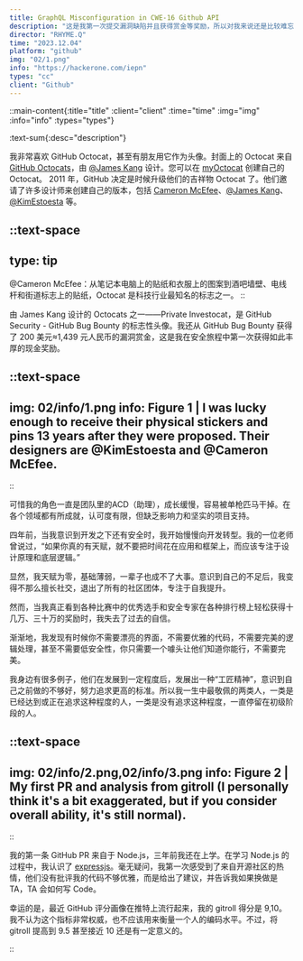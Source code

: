 ```yaml
---
title: GraphQL Misconfiguration in CWE-16 Github API 
description: "这是我第一次提交漏洞缺陷并且获得赏金等奖励，所以对我来说还是比较难忘的。由于我已经全身心投入到产品设计和开发中，再次发现知名公司或平台的安全漏洞对我来说就像达到了一个里程碑。"
director: "RHYME.Q"
time: "2023.12.04"
platform: "github"
img: "02/1.png"
info: "https://hackerone.com/iepn"
types: "cc"
client: "Github"
---
```


::main-content{:title="title" :client="client" :time="time" :img="img" :info="info" :types="types"}

:text-sum{:desc="description"}

我非常喜欢 GitHub Octocat，甚至有朋友用它作为头像。封面上的 Octocat 来自 [GitHub Octocats](https://octodex.github.com/)，由 [@James Kang](https://jeejkang.com/Information) 设计。您可以在 [myOctocat](https://myoctocat.com/) 创建自己的 Octocat。 2011 年，GitHub 决定是时候升级他们的吉祥物 Octocat 了。他们邀请了许多设计师来创建自己的版本，包括 [Cameron McEfee](https://cameronmcefee.com/work/the-octocat/)、[@James Kang](https://jeejkang.com/Information)、[@KimEstoesta](https://www.kimestoesta.com/) 等。

::text-space
---
type: tip
---
@Cameron McEfee：从笔记本电脑上的贴纸和衣服上的图案到酒吧墙壁、电线杆和街道标志上的贴纸，Octocat 是科技行业最知名的标志之一。
::

由 James Kang 设计的 Octocats 之一——Private Investocat，是 GitHub Security - GitHub Bug Bounty 的标志性头像。我还从 GitHub Bug Bounty 获得了 200 美元≈1,439 元人民币的漏洞赏金，这是我在安全旅程中第一次获得如此丰厚的现金奖励。

::text-space
---
img: 02/info/1.png
info: Figure 1 | I was lucky enough to receive their physical stickers and pins 13 years after they were proposed.  Their designers are @KimEstoesta and @Cameron McEfee.
---
::

可惜我的角色一直是团队里的ACD（助理），成长缓慢，容易被单枪匹马干掉。在各个领域都有所成就，认可度有限，但缺乏影响力和坚实的项目支持。

四年前，当我意识到开发之下还有安全时，我开始慢慢向开发转型。我的一位老师曾说过，“如果你真的有天赋，就不要把时间花在应用和框架上，而应该专注于设计原理和底层逻辑。”

显然，我天赋为零，基础薄弱，一辈子也成不了大事。意识到自己的不足后，我变得不那么擅长社交，退出了所有的社区团体，专注于自我提升。

然而，当我真正看到各种比赛中的优秀选手和安全专家在各种排行榜上轻松获得十几万、三十万的奖励时，我失去了过去的自信。

渐渐地，我发现有时候你不需要漂亮的界面，不需要优雅的代码，不需要完美的逻辑处理，甚至不需要低安全性，你只需要一个噱头让他们知道你能行，不需要完美。

我身边有很多例子，他们在发展到一定程度后，发展出一种“工匠精神”，意识到自己之前做的不够好，努力追求更高的标准。所以我一生中最敬佩的两类人，一类是已经达到或正在追求这种程度的人，一类是没有追求这种程度，一直停留在初级阶段的人。

::text-space
---
img: 02/info/2.png,02/info/3.png
info: Figure 2 | My first PR and analysis from gitroll (I personally think it's a bit exaggerated, but if you consider overall ability, it's still normal).
---
::

我的第一条 GitHub PR 来自于 Node.js，三年前我还在上学。在学习 Node.js 的过程中，我认识了 [expressjs](https://expressjs.com/)。毫无疑问，我第一次感受到了来自开源社区的热情，他们没有批评我的代码不够优雅，而是给出了建议，并告诉我如果换做是 TA，TA 会如何写 Code。

幸运的是，最近 GitHub 评分画像在推特上流行起来，我的 gitroll 得分是 9,10。我不认为这个指标非常权威，也不应该用来衡量一个人的编码水平。不过，将 gitroll 提高到 9.5 甚至接近 10 还是有一定意义的。

::

